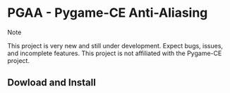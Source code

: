 # PGAA - Pygame-CE Anti-Aliasing

> [!NOTE]
> This project is very new and still under development. Expect bugs, issues, and incomplete features.
> This project is not affiliated with the Pygame-CE project.

## Dowload and Install


